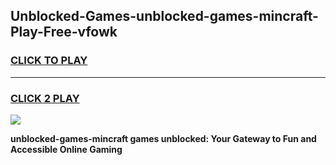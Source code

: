 
## Unblocked-Games-unblocked-games-mincraft-Play-Free-vfowk
<h3>
<a href="https://premium76.site?title=unblocked-games-mincraft&ref=18A1">CLICK TO PLAY</a></h3>
<hr>

<h3>
<a href="https://premium76.site?title=unblocked-games-mincraft&ref=18A1">CLICK 2 PLAY</a>
  
</h3>

<a href="https://premium76.site?title=unblocked-games-mincraft&ref=18A1"><img src="https://clearcache.store/games.png"></a>


**unblocked-games-mincraft games unblocked: Your Gateway to Fun and Accessible Online Gaming**
